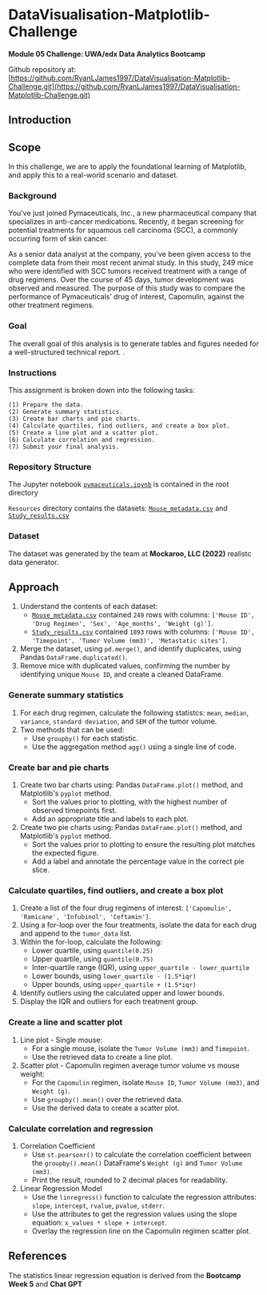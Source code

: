 # DataVisualisation-Matplotlib-Challenge

**Module 05 Challenge: UWA/edx Data Analytics Bootcamp**

Github repository at: [https://github.com/RyanLJames1997/DataVisualisation-Matplotlib-Challenge.git](https://github.com/RyanLJames1997/DataVisualisation-Matplotlib-Challenge.git)

## Introduction

## Scope

In this challenge, we are to apply the foundational learning of Matplotlib, and apply this to a real-world scenario and dataset.

### Background

You've just joined Pymaceuticals, Inc., a new pharmaceutical company that specializes in anti-cancer medications. Recently, it began screening for potential treatments for squamous cell carcinoma (SCC), a commonly occurring form of skin cancer.

As a senior data analyst at the company, you've been given access to the complete data from their most recent animal study. In this study, 249 mice who were identified with SCC tumors received treatment with a range of drug regimens. Over the course of 45 days, tumor development was observed and measured. The purpose of this study was to compare the performance of Pymaceuticals’ drug of interest, Capomulin, against the other treatment regimens.

### Goal

The overall goal of this analysis is to generate tables and figures needed for a well-structured technical report.
.
### Instructions

This assignment is broken down into the following tasks:

    (1) Prepare the data.
    (2) Generate summary statistics.
    (3) Create bar charts and pie charts.
    (4) Calculate quartiles, find outliers, and create a box plot.
    (5) Create a line plot and a scatter plot.
    (6) Calculate correlation and regression.
    (7) Submit your final analysis.

### Repository Structure

The Jupyter notebook [`pymaceuticals.ipynb`](https://github.com/RyanLJames1997/DataVisualisation-Matplotlib-Challenge/blob/main/Starter_Code/Pymaceuticals/pymaceuticals_starter.ipynb) is contained in the root directory

`Resources` directory contains the datasets: [`Mouse_metadata.csv`](https://github.com/RyanLJames1997/DataVisualisation-Matplotlib-Challenge/blob/main/Starter_Code/Pymaceuticals/data/Mouse_metadata.csv) and [`Study_results.csv`](https://github.com/RyanLJames1997/DataVisualisation-Matplotlib-Challenge/blob/main/Starter_Code/Pymaceuticals/data/Study_results.csv)

### Dataset

The dataset was generated by the team at **Mockaroo, LLC (2022)** realistc data generator.

## Approach

1. Understand the contents of each dataset:
    - [`Mouse_metadata.csv`](https://github.com/RyanLJames1997/DataVisualisation-Matplotlib-Challenge/blob/main/Starter_Code/Pymaceuticals/data/Mouse_metadata.csv) contained `249` rows with columns: `['Mouse ID', 'Drug Regimen', 'Sex', 'Age_months', 'Weight (g)']`.
    - [`Study_results.csv`](https://github.com/RyanLJames1997/DataVisualisation-Matplotlib-Challenge/blob/main/Starter_Code/Pymaceuticals/data/Study_results.csv) contained `1893` rows with columns: `['Mouse ID', 'Timepoint', 'Tumor Volume (mm3)', 'Metastatic sites']`.
2. Merge the dataset, using `pd.merge()`, and identify duplicates, using Pandas `DataFrame.duplicated()`.
3. Remove mice with duplicated values, confirming the number by identifying unique `Mouse ID`, and create a cleaned DataFrame.

### Generate summary statistics
1. For each drug regimen, calculate the following statistcs: `mean`, `median`, `variance`, `standard deviation`, and `SEM` of the tumor volume.
2. Two methods that can be used:
    - Use `groupby()` for each statistic.
    - Use the aggregation method `agg()` using a single line of code.

### Create bar and pie charts
1. Create two bar charts using: Pandas `DataFrame.plot()` method, and Matplotlib's `pyplot` method.
    - Sort the values prior to plotting, with the highest number of observed timepoints first.
    - Add an appropriate title and labels to each plot.
2. Create two pie charts using: Pandas `DataFrame.plot()` method, and Matplotlib's `pyplot` method.
    - Sort the values prior to plotting to ensure the resulting plot matches the expected figure.
    - Add a label and annotate the percentage value in the correct pie slice.

### Calculate quartiles, find outliers, and create a box plot
1. Create a list of the four drug regimens of interest: `['Capomulin', 'Ramicane', 'Infubinol', 'Ceftamin']`.
2. Using a for-loop over the four treatments, isolate the data for each drug and append to the `tumor_data` list.
3. Within the for-loop, calculate the following:
    - Lower quartile, using `quantile(0.25)`
    - Upper quartile, using `quantile(0.75)`
    - Inter-quartile range (IQR), using `upper_quartile - lower_quartile`
    - Lower bounds, using `lower_quartile - (1.5*iqr)`
    - Upper bounds, using `upper_quartile + (1.5*iqr)`
4. Identify outliers using the calculated upper and lower bounds.
5. Display the IQR and outliers for each treatment group.

### Create a line and scatter plot
1. Line plot - Single mouse:
    - For a single mouse, isolate the `Tumor Volume (mm3)` and `Timepoint`.
    - Use the retrieved data to create a line plot.
2. Scatter plot - Capomulin regimen average tumor volume vs mouse weight:
    - For the `Capomulin` regimen, isolate `Mouse ID`, `Tumor Volume (mm3)`, and `Weight (g)`.
    - Use `groupby().mean()` over the retrieved data.
    - Use the derived data to create a scatter plot.

### Calculate correlation and regression
1. Correlation Coefficient
    - Use `st.pearsonr()` to calculate the correlation coefficient between the `groupby().mean()` DataFrame's `Weight (g)` and `Tumor Volume (mm3)`.
    - Print the result, rounded to 2 decimal places for readability.
2. Linear Regression Model
    - Use the `linregress()` function to calculate the regression attributes: `slope`, `intercept`, `rvalue`, `pvalue`, `stderr`.
    - Use the attributes to get the regression values using the slope equation: `x_values * slope + intercept`.
    - Overlay the regression line on the Capomulin regimen scatter plot.

## References
The statistics linear regression equation is derived from the **Bootcamp Week 5** and **Chat GPT**
